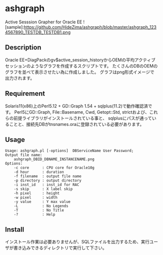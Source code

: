 # ashgraph
Active Sesssion Grapher for Oracle EE
![sample]:https://github.com/HideZima/ashgraph/blob/master/ashgraph_1234567890_TESTDB_TESTDB1.png
## Description
Oracle EE+DiagPackのgv$active_session_historyからOEMの平均アクティブセッションのようなグラフを作成するスクリプトです。
たくさんのDBのOEMのグラフを並べて表示させたい為に作成しました。
グラフはpng形式イメージで出力されます。

## Requirement
Solaris11(x86)上のPerl5.12 + GD::Graph 1.54 + sqlplus(11.2)で動作確認済です。
Perl5にGD::Graph, File::Basename, Cwd, Getopt::Std, strictおよび、これらの前提ライブラリがインストールされている事と、
sqlplusにパスが通っていることと、接続先DBがtnsnames.oraに登録されている必要があります。

## Usage
    Usage: ashgraph.pl [-options]  DBServiceName User Password;
    Output file name: 
    	ashgraph_DBID_DBNAME_INSTANCENAME.png
    Options:
    	-c core      : CPU core for Oracle10g 
    	-d hour      : duration  
    	-f filename  : output file name 
    	-p directory : output directory 
    	-i inst_id   : inst_id for RAC 
    	-s skip      : X label skip
    	-h pixel     : height         
    	-w pixel     : width 
    	-y value     : Y max value 
    	-L           : No Legends 
    	-T           : No Title 
    	-?           : Help 
## Install
インストール作業は必要ありませんが、SQLファイルを出力するため、実行ユーザが書き込みできるディレクトリで実行して下さい。
